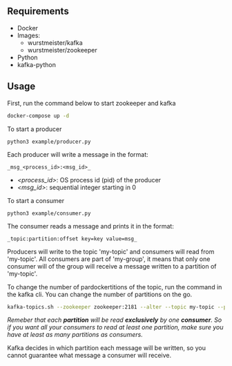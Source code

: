 ## Requirements

 - Docker
 - Images: 
    - wurstmeister/kafka
    - wurstmeister/zookeeper
 - Python
 - kafka-python 

## Usage

First, run the command below to start zookeeper and kafka
```bash
docker-compose up -d
```

To start a producer
```
python3 example/producer.py
````

Each producer will write a message in the format: 
```
_msg_<process_id>:<msg_id>_
```
 - _<process_id>_: OS process id (pid) of the producer
 - _<msg_id>_: sequential integer starting in 0

To start a consumer
```
python3 example/consumer.py
```
The consumer reads a message and prints it in the format: 
```
_topic:partition:offset key=key value=msg_
```

Producers will write to the topic 'my-topic' and consumers will read from 'my-topic'. All consumers are part of 'my-group', it means that only one consumer will of the group will receive a message written to a partition of 'my-topic'.

To change the number of pardockertitions of the topic, run the command in the kafka cli. You can change the number of partitions on the go.
```bash
kafka-topics.sh --zookeeper zookeeper:2181 --alter --topic my-topic --partitions 2
```
_Remeber that each **partition** will be read **exclusively** by one **consumer**. So if you want all your consumers to read at least one partition, make sure you have at least as many partitions as consumers._ 


Kafka decides in which partition each message will be written, so you cannot guarantee what message a consumer will receive.